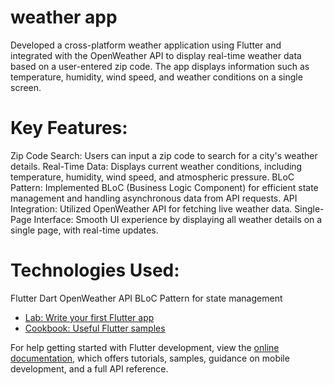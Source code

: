 # weather app
 Developed a cross-platform weather application using Flutter and integrated with the OpenWeather API to display real-time weather data based on a user-entered zip code. The app displays information such as temperature, humidity, wind speed, and weather conditions on a single screen.

# Key Features:
Zip Code Search: Users can input a zip code to search for a city's weather details.
Real-Time Data: Displays current weather conditions, including temperature, humidity, wind speed, and atmospheric pressure.
BLoC Pattern: Implemented BLoC (Business Logic Component) for efficient state management and handling asynchronous data from API requests.
API Integration: Utilized OpenWeather API for fetching live weather data.
Single-Page Interface: Smooth UI experience by displaying all weather details on a single page, with real-time updates.

# Technologies Used:

Flutter
Dart
OpenWeather API
BLoC Pattern for state management

- [Lab: Write your first Flutter app](https://docs.flutter.dev/get-started/codelab)
- [Cookbook: Useful Flutter samples](https://docs.flutter.dev/cookbook)

For help getting started with Flutter development, view the
[online documentation](https://docs.flutter.dev/), which offers tutorials,
samples, guidance on mobile development, and a full API reference.
